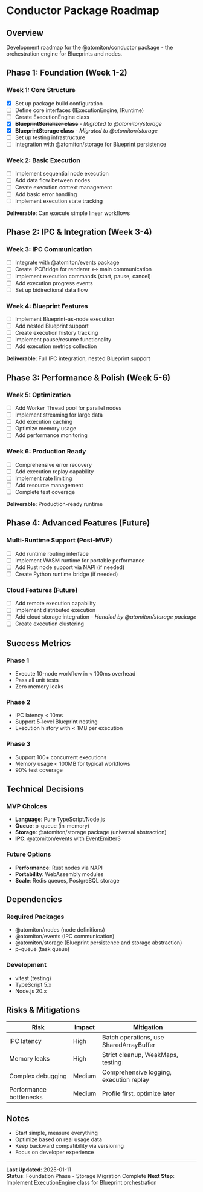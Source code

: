 # Conductor Package Roadmap

## Overview

Development roadmap for the @atomiton/conductor package - the orchestration engine for Blueprints and nodes.

## Phase 1: Foundation (Week 1-2)

### Week 1: Core Structure

- [x] Set up package build configuration
- [ ] Define core interfaces (IExecutionEngine, IRuntime)
- [ ] Create ExecutionEngine class
- [x] ~~**BlueprintSerializer class**~~ - _Migrated to @atomiton/storage_
- [x] ~~**BlueprintStorage class**~~ - _Migrated to @atomiton/storage_
- [ ] Set up testing infrastructure
- [ ] Integration with @atomiton/storage for Blueprint persistence

### Week 2: Basic Execution

- [ ] Implement sequential node execution
- [ ] Add data flow between nodes
- [ ] Create execution context management
- [ ] Add basic error handling
- [ ] Implement execution state tracking

**Deliverable**: Can execute simple linear workflows

## Phase 2: IPC & Integration (Week 3-4)

### Week 3: IPC Communication

- [ ] Integrate with @atomiton/events package
- [ ] Create IPCBridge for renderer ↔ main communication
- [ ] Implement execution commands (start, pause, cancel)
- [ ] Add execution progress events
- [ ] Set up bidirectional data flow

### Week 4: Blueprint Features

- [ ] Implement Blueprint-as-node execution
- [ ] Add nested Blueprint support
- [ ] Create execution history tracking
- [ ] Implement pause/resume functionality
- [ ] Add execution metrics collection

**Deliverable**: Full IPC integration, nested Blueprint support

## Phase 3: Performance & Polish (Week 5-6)

### Week 5: Optimization

- [ ] Add Worker Thread pool for parallel nodes
- [ ] Implement streaming for large data
- [ ] Add execution caching
- [ ] Optimize memory usage
- [ ] Add performance monitoring

### Week 6: Production Ready

- [ ] Comprehensive error recovery
- [ ] Add execution replay capability
- [ ] Implement rate limiting
- [ ] Add resource management
- [ ] Complete test coverage

**Deliverable**: Production-ready runtime

## Phase 4: Advanced Features (Future)

### Multi-Runtime Support (Post-MVP)

- [ ] Add runtime routing interface
- [ ] Implement WASM runtime for portable performance
- [ ] Add Rust node support via NAPI (if needed)
- [ ] Create Python runtime bridge (if needed)

### Cloud Features (Future)

- [ ] Add remote execution capability
- [ ] Implement distributed execution
- [ ] ~~Add cloud storage integration~~ - _Handled by @atomiton/storage package_
- [ ] Create execution clustering

## Success Metrics

### Phase 1

- Execute 10-node workflow in < 100ms overhead
- Pass all unit tests
- Zero memory leaks

### Phase 2

- IPC latency < 10ms
- Support 5-level Blueprint nesting
- Execution history with < 1MB per execution

### Phase 3

- Support 100+ concurrent executions
- Memory usage < 100MB for typical workflows
- 90% test coverage

## Technical Decisions

### MVP Choices

- **Language**: Pure TypeScript/Node.js
- **Queue**: p-queue (in-memory)
- **Storage**: @atomiton/storage package (universal abstraction)
- **IPC**: @atomiton/events with EventEmitter3

### Future Options

- **Performance**: Rust nodes via NAPI
- **Portability**: WebAssembly modules
- **Scale**: Redis queues, PostgreSQL storage

## Dependencies

### Required Packages

- @atomiton/nodes (node definitions)
- @atomiton/events (IPC communication)
- @atomiton/storage (Blueprint persistence and storage abstraction)
- p-queue (task queue)

### Development

- vitest (testing)
- TypeScript 5.x
- Node.js 20.x

## Risks & Mitigations

| Risk                    | Impact | Mitigation                              |
| ----------------------- | ------ | --------------------------------------- |
| IPC latency             | High   | Batch operations, use SharedArrayBuffer |
| Memory leaks            | High   | Strict cleanup, WeakMaps, testing       |
| Complex debugging       | Medium | Comprehensive logging, execution replay |
| Performance bottlenecks | Medium | Profile first, optimize later           |

## Notes

- Start simple, measure everything
- Optimize based on real usage data
- Keep backward compatibility via versioning
- Focus on developer experience

---

**Last Updated**: 2025-01-11  
**Status**: Foundation Phase - Storage Migration Complete
**Next Step**: Implement ExecutionEngine class for Blueprint orchestration
